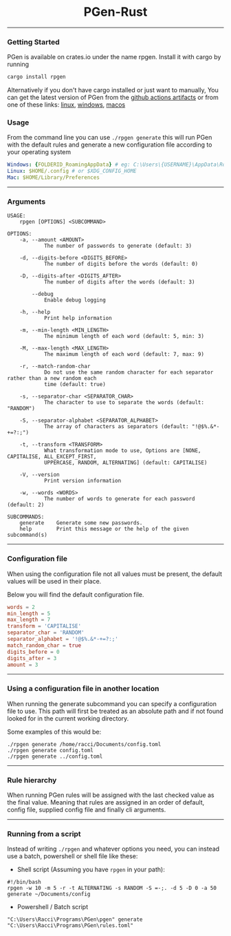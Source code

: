<h1 align="center">PGen-Rust</h1>

---

### Getting Started

PGen is available on crates.io under the name rpgen.
Install it with cargo by running
```bash
cargo install rpgen
```

Alternatively if you don't have cargo installed or just want to manually, You can get the latest version of PGen from the [github actions artifacts](https://github.com/DaRacci/PGen-Rust/actions/workflows/build.yml/)
or from one of these links: [linux](https://nightly.link/DaRacci/PGen-Rust/workflows/build/master/PGen-linux.zip), [windows](https://nightly.link/DaRacci/PGen-Rust/workflows/build/master/PGen-windows.zip), [macos](https://nightly.link/DaRacci/PGen-Rust/workflows/build/master/PGen-macos.zip)


### Usage
From the command line you can use
``./rpgen generate`` this will run PGen with the default rules
and generate a new configuration file according to your operating system 
```yaml
Windows: {FOLDERID_RoamingAppData} # eg: C:\Users\{USERNAME}\AppData\Roaming
Linux: $HOME/.config # or $XDG_CONFIG_HOME
Mac: $HOME/Library/Preferences
```

---

### Arguments
```
USAGE:
    rpgen [OPTIONS] <SUBCOMMAND>

OPTIONS:
    -a, --amount <AMOUNT>
            The number of passwords to generate (default: 3)

    -d, --digits-before <DIGITS_BEFORE>
            The number of digits before the words (default: 0)

    -D, --digits-after <DIGITS_AFTER>
            The number of digits after the words (default: 3)

        --debug
            Enable debug logging

    -h, --help
            Print help information

    -m, --min-length <MIN_LENGTH>
            The minimum length of each word (default: 5, min: 3)

    -M, --max-length <MAX_LENGTH>
            The maximum length of each word (default: 7, max: 9)

    -r, --match-random-char
            Do not use the same random character for each separator rather than a new random each
            time (default: true)

    -s, --separator-char <SEPARATOR_CHAR>
            The character to use to separate the words (default: "RANDOM")

    -S, --separator-alphabet <SEPARATOR_ALPHABET>
            The array of characters as separators (default: "!@$%.&*-+=?:;")

    -t, --transform <TRANSFORM>
            What transformation mode to use, Options are [NONE, CAPITALISE, ALL_EXCEPT_FIRST,
            UPPERCASE, RANDOM, ALTERNATING] (default: CAPITALISE)

    -V, --version
            Print version information

    -w, --words <WORDS>
            The number of words to generate for each password (default: 2)

SUBCOMMANDS:
    generate    Generate some new passwords.
    help        Print this message or the help of the given subcommand(s)
```

---

### Configuration file

When using the configuration file not all values must be present, the default values will be used in their place.

Below you will find the default configuration file.
```toml
words = 2
min_length = 5
max_length = 7
transform = 'CAPITALISE'
separator_char = 'RANDOM'
separator_alphabet = '!@$%.&*-+=?:;'
match_random_char = true
digits_before = 0
digits_after = 3
amount = 3
```

---

### Using a configuration file in another location
When running the generate subcommand you can specify a configuration file to use.
This path will first be treated as an absolute path and if not found looked for in the current working directory.

Some examples of this would be: 
```shell
./rpgen generate /home/racci/Documents/config.toml
./rpgen generate config.toml
./rpgen generate ../config.toml
```

---

### Rule hierarchy
When running PGen rules will be assigned with the last checked value as the final value.
Meaning that rules are assigned in an order of default, config file, supplied config file and finally cli arguments.

---

### Running from a script
Instead of writing `./rpgen` and whatever options you need, you can instead use a batch, powershell or shell file like these:
- Shell script (Assuming you have `rpgen` in your path):
```shell
#!/bin/bash
rpgen -w 10 -m 5 -r -t ALTERNATING -s RANDOM -S =-;. -d 5 -D 0 -a 50 generate ~/Documents/config
```
- Powershell / Batch script
```shell
"C:\Users\Racci\Programs\PGen\pgen" generate "C:\Users\Racci\Programs\PGen\rules.toml"
```

